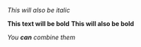 _This will also be italic_

**This text will be bold**
__This will also be bold__

_You **can** combine them_
